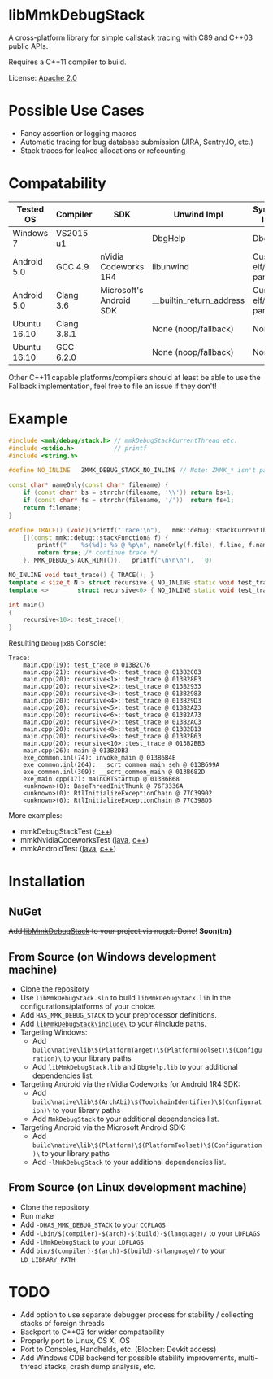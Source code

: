 # libMmkDebugStack

A cross-platform library for simple callstack tracing with C89 and C++03 public APIs.

Requires a C++11 compiler to build.

License: [Apache 2.0](LICENSE.txt)

# Possible Use Cases
- Fancy assertion or logging macros
- Automatic tracing for bug database submission (JIRA, Sentry.IO, etc.)
- Stack traces for leaked allocations or refcounting

# Compatability

| Tested OS    | Compiler    | SDK                     | Unwind Impl              | Symbols Impl     |
| ------------ | ----------- | ----------------------- | ------------------------ | ---------------- |
| Windows 7    | VS2015 u1   |                         | DbgHelp                  | DbgHelp          |
| Android 5.0  | GCC 4.9     | nVidia Codeworks 1R4    | libunwind                | Custom elf/dwarf parser |
| Android 5.0  | Clang 3.6   | Microsoft's Android SDK | __builtin_return_address | Custom elf/dwarf parser |
| Ubuntu 16.10 | Clang 3.8.1 |                         | None (noop/fallback)     | None             |
| Ubuntu 16.10 | GCC 6.2.0   |                         | None (noop/fallback)     | None             |

Other C++11 capable platforms/compilers should at least be able to use the Fallback implementation, feel free to file an issue if they don't!

# Example

```cpp
#include <mmk/debug/stack.h> // mmkDebugStackCurrentThread etc.
#include <stdio.h>           // printf
#include <string.h>

#define NO_INLINE   ZMMK_DEBUG_STACK_NO_INLINE // Note: ZMMK_* isn't part of the public API

const char* nameOnly(const char* filename) {
	if (const char* bs = strrchr(filename, '\\')) return bs+1;
	if (const char* fs = strrchr(filename, '/'))  return fs+1;
	return filename;
}

#define TRACE() (void)(printf("Trace:\n"),   mmk::debug::stackCurrentThread(mmkDebugStackResolveAll, 0, 25, \
    [](const mmk::debug::stackFunction& f) {                                                                \
        printf("    %s(%d): %s @ %p\n", nameOnly(f.file), f.line, f.name, f.address);                       \
        return true; /* continue trace */                                                                   \
    }, MMK_DEBUG_STACK_HINT()),   printf("\n\n\n"),   0)

NO_INLINE void test_trace() { TRACE(); }
template < size_t N > struct recursive { NO_INLINE static void test_trace() { recursive<N-1>::test_trace(); } };
template <>        struct recursive<0> { NO_INLINE static void test_trace() { ::test_trace(); } };

int main()
{
	recursive<10>::test_trace();
}
```

Resulting `Debug|x86` Console:
```
Trace:
    main.cpp(19): test_trace @ 013B2C76
    main.cpp(21): recursive<0>::test_trace @ 013B2C03
    main.cpp(20): recursive<1>::test_trace @ 013B28E3
    main.cpp(20): recursive<2>::test_trace @ 013B2933
    main.cpp(20): recursive<3>::test_trace @ 013B2983
    main.cpp(20): recursive<4>::test_trace @ 013B29D3
    main.cpp(20): recursive<5>::test_trace @ 013B2A23
    main.cpp(20): recursive<6>::test_trace @ 013B2A73
    main.cpp(20): recursive<7>::test_trace @ 013B2AC3
    main.cpp(20): recursive<8>::test_trace @ 013B2B13
    main.cpp(20): recursive<9>::test_trace @ 013B2B63
    main.cpp(20): recursive<10>::test_trace @ 013B2BB3
    main.cpp(26): main @ 013B2DB3
    exe_common.inl(74): invoke_main @ 013B6B4E
    exe_common.inl(264): __scrt_common_main_seh @ 013B699A
    exe_common.inl(309): __scrt_common_main @ 013B682D
    exe_main.cpp(17): mainCRTStartup @ 013B6B68
    <unknown>(0): BaseThreadInitThunk @ 76F3336A
    <unknown>(0): RtlInitializeExceptionChain @ 77C39902
    <unknown>(0): RtlInitializeExceptionChain @ 77C398D5
```

More examples:
- mmkDebugStackTest ([c++](mmkDebugStackTest/main.cpp))
- mmkNvidiaCodeworksTest ([java](mmkNvidiaCodeworksTest/src/com/maulingmonkey/debug/stack/nvidiaCodeworksTest/DisplayStackActivity.java), [c++](mmkNvidiaCodeworksTest/jni/DisplayStackActivity.cpp))
- mmkAndroidTest ([java](mmkAndroidTest/src/com/mmkAndroidTest/mmkAndroidTest.java), [c++](libMmkAndroidTest/mmkAndroidTest.cpp))

# Installation

## NuGet
<strike>Add [libMmkDebugStack](https://www.nuget.org/packages/libMmkDebugStack/) to your project via nuget.  Done!</strike>  **Soon(tm)**

## From Source (on Windows development machine)
- Clone the repository
- Use `libMmkDebugStack.sln` to build `libMmkDebugStack.lib` in the configurations/platforms of your choice.
- Add `HAS_MMK_DEBUG_STACK` to your preprocessor definitions.
- Add [`libMmkDebugStack\include\`](libMmkDebugStack/include/) to your #include paths.
- Targeting Windows:
  - Add `build\native\lib\$(PlatformTarget)\$(PlatformToolset)\$(Configuration)\` to your library paths
  - Add `libMmkDebugStack.lib` and `DbgHelp.lib` to your additional dependencies list.
- Targeting Android via the nVidia Codeworks for Android 1R4 SDK:
  - Add `build\native\lib\$(ArchAbi)\$(ToolchainIdentifier)\$(Configuration)\` to your library paths
  - Add `MmkDebugStack` to your additional dependencies list.
- Targeting Android via the Microsoft Android SDK:
  - Add `build\native\lib\$(Platform)\$(PlatformToolset)\$(Configuration)\` to your library paths
  - Add `-lMmkDebugStack` to your additional dependencies list.

## From Source (on Linux development machine)
- Clone the repository
- Run make
- Add `-DHAS_MMK_DEBUG_STACK` to your `CCFLAGS`
- Add `-Lbin/$(compiler)-$(arch)-$(build)-$(language)/` to your `LDFLAGS`
- Add `-lMmkDebugStack` to your `LDFLAGS`
- Add `bin/$(compiler)-$(arch)-$(build)-$(language)/` to your `LD_LIBRARY_PATH`

# TODO
- Add option to use separate debugger process for stability / collecting stacks of foreign threads
- Backport to C++03 for wider compatability
- Properly port to Linux, OS X, iOS
- Port to Consoles, Handhelds, etc. (Blocker: Devkit access)
- Add Windows CDB backend for possible stability improvements, multi-thread stacks, crash dump analysis, etc.
